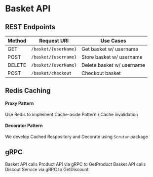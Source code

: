 # Basket API

## REST Endpoints

| **Method** | **Request URI**      | **Use Cases**             |
| ---------- | -------------------- | ------------------------- |
| GET        | `/basket/{userName}` | Get basket w/ username    |
| POST       | `/basket/{username}` | Store basket w/ username  |
| DELETE     | `/basket/{userName}` | Delete basket w/ username |
| POST       | `/basket/checkout`   | Checkout basket           |

## Redis Caching

#### Proxy Pattern

Use Redis to implement Cache-aside Pattern / Cache invalidation

#### Decorator Pattern

We develop Cached Respository and Decorate using `Scrutor` package

## gRPC

Basket API calls Product API via gRPC to GetProduct
Basket API calls Discout Service via gRPC to GetDiscount
